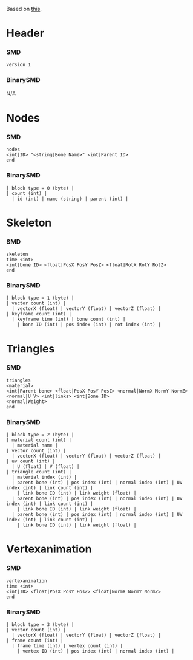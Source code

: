 Based on [this](https://developer.valvesoftware.com/wiki/Studiomdl_Data).

# Header

### SMD
`version 1`

### BinarySMD
N/A

# Nodes

### SMD
```
nodes
<int|ID> "<string|Bone Name>" <int|Parent ID>
end
```

### BinarySMD
```
| block type = 0 (byte) |
| count (int) |
  | id (int) | name (string) | parent (int) |
```

# Skeleton

### SMD
```
skeleton
time <int>
<int|bone ID> <float|PosX PosY PosZ> <float|RotX RotY RotZ>
end
```

### BinarySMD
```
| block type = 1 (byte) |
| vector count (int) |
  | vectorX (float) | vectorY (float) | vectorZ (float) |
| keyframe count (int) |
  | keyframe time (int) | bone count (int) |
    | bone ID (int) | pos index (int) | rot index (int) |
```

# Triangles

### SMD
```
triangles
<material>
<int|Parent bone> <float|PosX PosY PosZ> <normal|NormX NormY NormZ> <normal|U V> <int|links> <int|Bone ID>  
<normal|Weight>
end
```

### BinarySMD
```
| block type = 2 (byte) |
| material count (int) |
  | material name |
| vector count (int) |
  | vectorX (float) | vectorY (float) | vectorZ (float) |
| uv count (int) |
  | U (float) | V (float) |
| triangle count (int) |
  | material index (int) |
  | parent bone (int) | pos index (int) | normal index (int) | UV index (int) | link count (int) |
    | link bone ID (int) | link weight (float) |
  | parent bone (int) | pos index (int) | normal index (int) | UV index (int) | link count (int) |
    | link bone ID (int) | link weight (float) |
  | parent bone (int) | pos index (int) | normal index (int) | UV index (int) | link count (int) |
    | link bone ID (int) | link weight (float) |
```

# Vertexanimation

### SMD
```
vertexanimation
time <int>
<int|ID> <float|PosX PosY PosZ> <float|NormX NormY NormZ>
end
```

### BinarySMD
```
| block type = 3 (byte) |
| vector count (int) |
  | vectorX (float) | vectorY (float) | vectorZ (float) |
| frame count (int) |
  | frame time (int) | vertex count (int) |
    | vertex ID (int) | pos index (int) | normal index (int) |
```

